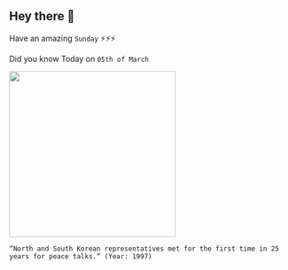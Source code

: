 ## Hey there 👋
Have an amazing `Sunday` ⚡⚡⚡

Did you know Today on `05th of March`
 
 [<img src="https://bsmedia.business-standard.com/_media/bs/img/article/2017-10/13/full/1507873417-6694.jpg" width="300" />](http://edition.cnn.com/WORLD/9703/05/korea.talks/) 
 ```
“North and South Korean representatives met for the first time in 25 years for peace talks.” (Year: 1997)
```

